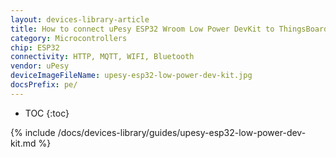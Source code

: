 ```yaml
---
layout: devices-library-article
title: How to connect uPesy ESP32 Wroom Low Power DevKit to ThingsBoard?
category: Microcontrollers
chip: ESP32
connectivity: HTTP, MQTT, WIFI, Bluetooth
vendor: uPesy
deviceImageFileName: upesy-esp32-low-power-dev-kit.jpg
docsPrefix: pe/
---
```


* TOC
{:toc}

{% include /docs/devices-library/guides/upesy-esp32-low-power-dev-kit.md %}
